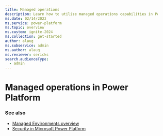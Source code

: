 ```yaml
---
title: Managed operations
description: Learn how to utilize managed operations capabilities in Power Platform.
ms.date: 02/14/2022
ms.service: power-platform
ms.topic: overview
ms.custom: ignite-2024
ms.collection: get-started
author: alaug 
ms.subservice: admin
ms.author: alaug 
ms.reviewer: sericks
search.audienceType: 
  - admin
---
```


# Managed operations in Power Platform



### See also

- [Managed Environments overview](../managed-environment-overview.md)
- [Security in Microsoft Power Platform](../security/overview.md)
